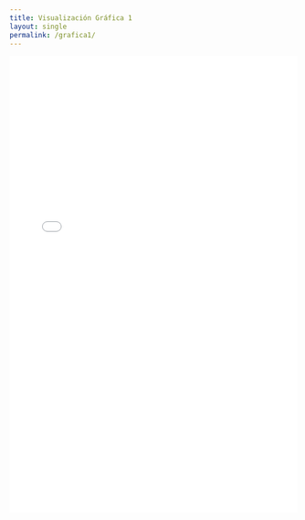 ```yaml
---
title: Visualización Gráfica 1
layout: single
permalink: /grafica1/
---
```


<iframe src="{{ site.baseurl }}/assets/grafica1.html"
        width="100%"
        height="800px"
        frameborder="0">
</iframe>

